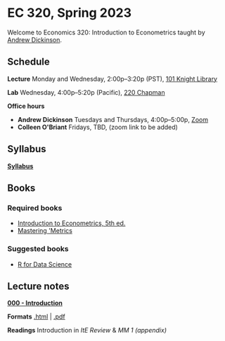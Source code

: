 # EC 320, Spring 2023

Welcome to Economics 320: Introduction to Econometrics taught by [Andrew Dickinson](https://economics.uoregon.edu/profile/adickin3/).

## Schedule

**Lecture** Monday and Wednesday, 2:00p–3:20p (PST), [101 Knight Library](https://map.uoregon.edu/08a3b9892)

**Lab** Wednesday, 4:00p–5:20p (Pacific), [220 Chapman](https://map.uoregon.edu/cd63d45ec)

**Office hours**

- **Andrew Dickinson** Tuesdays and Thursdays, 4:00p–5:00p,  [Zoom](https://uoregon.zoom.us/j/6669213025)
- **Colleen O'Briant** Fridays, TBD, (zoom link to be added)


## Syllabus

[**Syllabus**](https://ajdickinson.github.io/EC320S22/syllabus/syllabus.pdf)

## Books

### Required books

- [Introduction to Econometrics, 5th ed.](http://smile.amazon.com/Introduction-Econometrics-Christopher-Dougherty/dp/0199676828/) 
- [Mastering 'Metrics](https://www.amazon.com/Mastering-Metrics-Path-Cause-Effect/dp/0691152845/)

### Suggested books

- [R for Data Science](https://r4ds.had.co.nz/)

## Lecture notes

[**000 - Introduction**](https://ajdickinson.github.io/EC320S22/slides/000/000-main.html)


**Formats** [.html](https://ajdickinson.github.io/EC320S22/slides/000/000-main.html) | [.pdf](https://ajdickinson.github.io/EC524S23/slides/000/000-main.pdf)

**Readings** Introduction in *ItE Review* & *MM 1 (appendix)*
